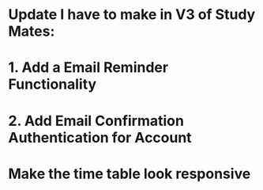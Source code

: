 # Update I have to make in V3 of Study Mates: 

# 1. Add a Email Reminder Functionality 
# 2. Add Email Confirmation Authentication for Account  

# Make the time table look responsive 
